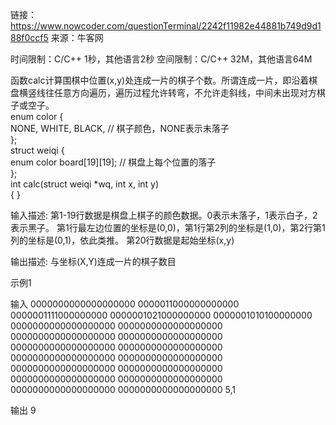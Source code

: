 链接：https://www.nowcoder.com/questionTerminal/2242f11982e44881b749d9d188f0ccf5
来源：牛客网

时间限制：C/C++ 1秒，其他语言2秒
空间限制：C/C++ 32M，其他语言64M


函数calc计算围棋中位置(x,y)处连成一片的棋子个数。所谓连成一片，即沿着棋盘横竖线往任意方向遍历，遍历过程允许转弯，不允许走斜线，中间未出现对方棋子或空子。               
enum color {              
  NONE, WHITE, BLACK,         // 棋子颜色，NONE表示未落子          
};          
struct weiqi {              
  enum color board[19][19];   // 棋盘上每个位置的落子          
};          
int calc(struct weiqi *wq, int x, int y)          
{
}       


输入描述:
第1-19行数据是棋盘上棋子的颜色数据。0表示未落子，1表示白子，2表示黑子。 第1行最左边位置的坐标是(0,0)，第1行第2列的坐标是(1,0)，第2行第1列的坐标是(0,1)，依此类推。 第20行数据是起始坐标(x,y)


输出描述:
与坐标(X,Y)连成一片的棋子数目

示例1


输入
0000000000000000000
0000011000000000000
0000001111000000000
0000001021000000000
0000001010100000000
0000000000000000000
0000000000000000000
0000000000000000000
0000000000000000000
0000000000000000000
0000000000000000000
0000000000000000000
0000000000000000000
0000000000000000000
0000000000000000000
0000000000000000000
0000000000000000000
0000000000000000000
0000000000000000000
5,1


输出
9
